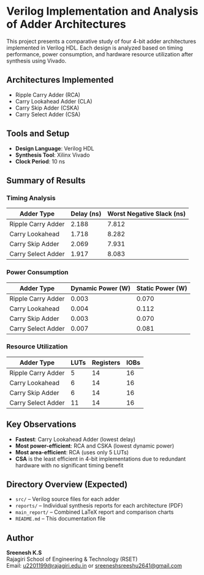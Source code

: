 # Verilog Implementation and Analysis of Adder Architectures

This project presents a comparative study of four 4-bit adder architectures implemented in Verilog HDL. Each design is analyzed based on timing performance, power consumption, and hardware resource utilization after synthesis using Vivado.

## Architectures Implemented

- Ripple Carry Adder (RCA)
- Carry Lookahead Adder (CLA)
- Carry Skip Adder (CSKA)
- Carry Select Adder (CSA)

## Tools and Setup

- **Design Language**: Verilog HDL
- **Synthesis Tool**: Xilinx Vivado
- **Clock Period**: 10 ns

## Summary of Results

### Timing Analysis
| Adder Type         | Delay (ns) | Worst Negative Slack (ns) |
|--------------------|------------|----------------------------|
| Ripple Carry Adder | 2.188      | 7.812                      |
| Carry Lookahead    | 1.718      | 8.282                      |
| Carry Skip Adder   | 2.069      | 7.931                      |
| Carry Select Adder | 1.917      | 8.083                      |

### Power Consumption
| Adder Type         | Dynamic Power (W) | Static Power (W) |
|--------------------|-------------------|------------------|
| Ripple Carry Adder | 0.003             | 0.070            |
| Carry Lookahead    | 0.004             | 0.112            |
| Carry Skip Adder   | 0.003             | 0.070            |
| Carry Select Adder | 0.007             | 0.081            |

### Resource Utilization
| Adder Type         | LUTs | Registers | IOBs |
|--------------------|------|-----------|------|
| Ripple Carry Adder | 5    | 14        | 16   |
| Carry Lookahead    | 6    | 14        | 16   |
| Carry Skip Adder   | 6    | 14        | 16   |
| Carry Select Adder | 11   | 14        | 16   |

## Key Observations

- **Fastest**: Carry Lookahead Adder (lowest delay)
- **Most power-efficient**: RCA and CSKA (lowest dynamic power)
- **Most area-efficient**: RCA (uses only 5 LUTs)
- **CSA** is the least efficient in 4-bit implementations due to redundant hardware with no significant timing benefit

## Directory Overview (Expected)

- `src/` – Verilog source files for each adder
- `reports/` – Individual synthesis reports for each architecture (PDF)
- `main_report/` – Combined LaTeX report and comparison charts
- `README.md` – This documentation file

## Author

**Sreenesh K.S**  
Rajagiri School of Engineering & Technology (RSET)  
Email: u2201199@rajagiri.edu.in or sreeneshsreeshu2641@gmail.com
